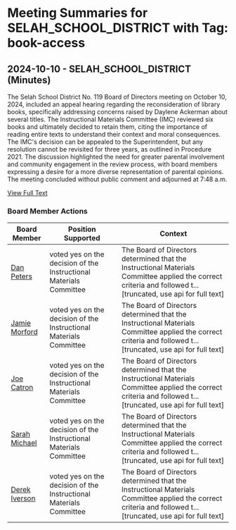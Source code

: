 # Meeting Summaries for SELAH_SCHOOL_DISTRICT with Tag: book-access

## 2024-10-10 - SELAH_SCHOOL_DISTRICT (Minutes)

The Selah School District No. 119 Board of Directors meeting on October 10, 2024, included an appeal hearing regarding the reconsideration of library books, specifically addressing concerns raised by Daylene Ackerman about several titles. The Instructional Materials Committee (IMC) reviewed six books and ultimately decided to retain them, citing the importance of reading entire texts to understand their context and moral consequences. The IMC's decision can be appealed to the Superintendent, but any resolution cannot be revisited for three years, as outlined in Procedure 2021. The discussion highlighted the need for greater parental involvement and community engagement in the review process, with board members expressing a desire for a more diverse representation of parental opinions. The meeting concluded without public comment and adjourned at 7:48 a.m.

[View Full Text](https://raw.githubusercontent.com/VoronoiPerspectives/WashingtonStateSchoolBoardExplorer/refs/heads/main/data/countries/usa/states/wa/counties/yakima/school_boards/selah_school_district/2024/processed/2024-10-10-minutes.txt)

### Board Member Actions

| Board Member | Position Supported | Context |
|--------------|--------------------|---------|
| [Dan Peters](board_member_360.md) | voted yes on the decision of the Instructional Materials Committee | The Board of Directors determined that the Instructional Materials Committee applied the correct criteria and followed t...[truncated, use api for full text] |
| [Jamie Morford](board_member_359.md) | voted yes on the decision of the Instructional Materials Committee | The Board of Directors determined that the Instructional Materials Committee applied the correct criteria and followed t...[truncated, use api for full text] |
| [Joe Catron](board_member_361.md) | voted yes on the decision of the Instructional Materials Committee | The Board of Directors determined that the Instructional Materials Committee applied the correct criteria and followed t...[truncated, use api for full text] |
| [Sarah Michael](board_member_358.md) | voted yes on the decision of the Instructional Materials Committee | The Board of Directors determined that the Instructional Materials Committee applied the correct criteria and followed t...[truncated, use api for full text] |
| [Derek Iverson](board_member_357.md) | voted yes on the decision of the Instructional Materials Committee | The Board of Directors determined that the Instructional Materials Committee applied the correct criteria and followed t...[truncated, use api for full text] |

